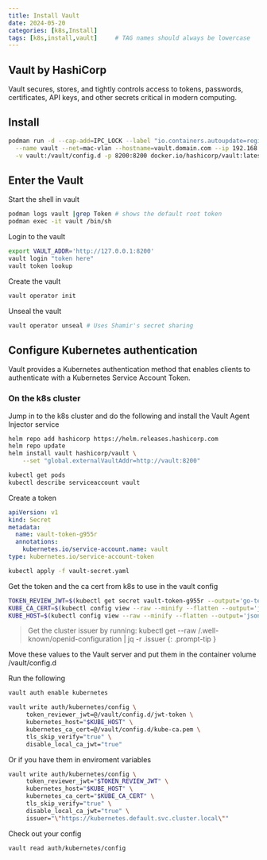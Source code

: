 ```yaml
---
title: Install Vault
date: 2024-05-20
categories: [k8s,Install]
tags: [k8s,install,vault]     # TAG names should always be lowercase
---
```


## Vault by HashiCorp

Vault secures, stores, and tightly controls access to tokens, passwords, certificates, API keys, and other secrets critical in modern computing.

## Install

```bash
podman run -d --cap-add=IPC_LOCK --label "io.containers.autoupdate=registry" \
  --name vault --net=mac-vlan --hostname=vault.domain.com --ip 192.168.0.37 \
  -v vault:/vault/config.d -p 8200:8200 docker.io/hashicorp/vault:latest
```

## Enter the Vault

Start the shell in vault

```bash
podman logs vault |grep Token # shows the default root token
podman exec -it vault /bin/sh

```

Login to the vault

```bash
export VAULT_ADDR='http://127.0.0.1:8200'
vault login "token here"
vault token lookup
```

Create the vault

```bash
vault operator init
```

Unseal the vault

```bash
vault operator unseal # Uses Shamir's secret sharing
```

## Configure Kubernetes authentication

Vault provides a Kubernetes authentication method that enables clients to authenticate with a Kubernetes Service Account Token.

### On the k8s cluster

Jump in to the k8s cluster and do the following and install the Vault Agent Injector service

```bash
helm repo add hashicorp https://helm.releases.hashicorp.com
helm repo update
helm install vault hashicorp/vault \
    --set "global.externalVaultAddr=http://vault:8200"

kubectl get pods
kubectl describe serviceaccount vault
```

Create a token

```yaml
apiVersion: v1
kind: Secret
metadata:
  name: vault-token-g955r
  annotations:
    kubernetes.io/service-account.name: vault
type: kubernetes.io/service-account-token
```

```bash
kubectl apply -f vault-secret.yaml
```

Get the token and the ca cert from k8s to use in the vault config

```bash
TOKEN_REVIEW_JWT=$(kubectl get secret vault-token-g955r --output='go-template={{ .data.token }}' | base64 --decode)
KUBE_CA_CERT=$(kubectl config view --raw --minify --flatten --output='jsonpath={.clusters[].cluster.certificate-authority-data}' | base64 --decode)
KUBE_HOST=$(kubectl config view --raw --minify --flatten --output='jsonpath={.clusters[].cluster.server}') # or export KUBE_HOST="https://kube:6443"
```

> Get the cluster issuer by running: kubectl get --raw /.well-known/openid-configuration | jq -r .issuer
{: .prompt-tip }

Move these values to the Vault server and put them in the container volume /vault/config.d

Run the following

```bash
vault auth enable kubernetes
```

```bash
vault write auth/kubernetes/config \
     token_reviewer_jwt=@/vault/config.d/jwt-token \
     kubernetes_host="$KUBE_HOST" \
     kubernetes_ca_cert=@/vault/config.d/kube-ca.pem \
     tls_skip_verify="true" \
     disable_local_ca_jwt="true"
```

Or if you have them in enviroment variables

```bash
vault write auth/kubernetes/config \
     token_reviewer_jwt="$TOKEN_REVIEW_JWT" \
     kubernetes_host="$KUBE_HOST" \
     kubernetes_ca_cert="$KUBE_CA_CERT" \
     tls_skip_verify="true" \
     disable_local_ca_jwt="true" \
     issuer="\"https://kubernetes.default.svc.cluster.local\""
```

Check out your config

```bash
vault read auth/kubernetes/config
```
